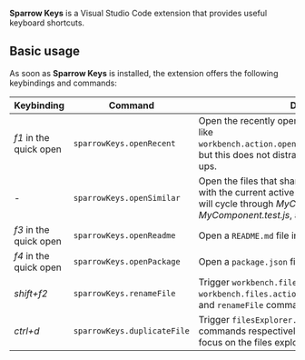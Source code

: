 **Sparrow Keys** is a Visual Studio Code extension that provides useful keyboard shortcuts.

## Basic usage

As soon as **Sparrow Keys** is installed, the extension offers the following keybindings and commands:

|Keybinding|Command|Description|
|---|---|---|
|_f1_ in the quick open|`sparrowKeys.openRecent`|Open the recently opened file. This command is quite like `workbench.action.openNextRecentlyUsedEditorInGroup`, but this does not distract you with any dialogs or pop-ups.|
|-|`sparrowKeys.openSimilar`|Open the files that share the same name and directory with the current active file. For example, this command will cycle through _MyComponent.js_, _MyComponent.test.js_, and _MyComponent.css_.|
|_f3_ in the quick open|`sparrowKeys.openReadme`|Open a `README.md` file in the opening workspace(s).|
|_f4_ in the quick open|`sparrowKeys.openPackage`|Open a `package.json` file in the opening workspace(s).|
|_shift+f2_|`sparrowKeys.renameFile`|Trigger `workbench.files.action.focusFilesExplorer`, `workbench.files.action.showActiveFileInExplorer`, and `renameFile` commands respectively.|
|_ctrl+d_|`sparrowKeys.duplicateFile`|Trigger `filesExplorer.copy` and `filesExplorer.paste` commands respectively. This must be called when you focus on the files explorer only.
